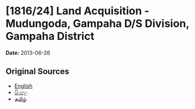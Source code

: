 # [1816/24] Land Acquisition - Mudungoda, Gampaha D/S Division, Gampaha District

**Date:** 2013-06-26

## Original Sources

- [English](https://documents.gov.lk/view/extra-gazettes/2013/6/1816-24_E.pdf)
- [සිංහල](https://documents.gov.lk/view/extra-gazettes/2013/6/1816-24_S.pdf)
- [தமிழ்](https://documents.gov.lk/view/extra-gazettes/2013/6/1816-24_T.pdf)
